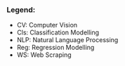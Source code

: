 ### Legend:
- CV: Computer Vision
- Cls: Classification Modelling
- NLP: Natural Language Processing
- Reg: Regression Modelling
- WS: Web Scraping
